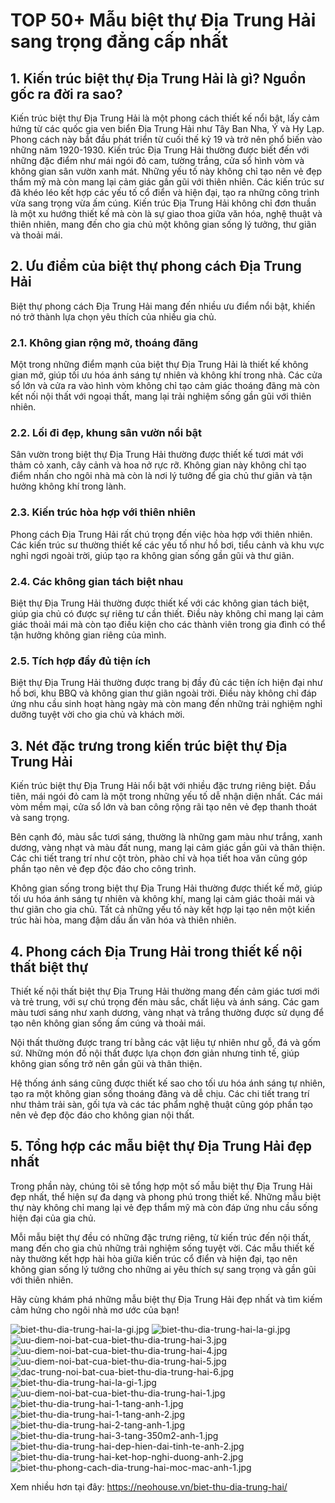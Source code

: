 <h1>TOP 50+ Mẫu biệt thự Địa Trung Hải sang trọng đẳng cấp nhất</h1> <h2>1. Kiến trúc biệt thự Địa Trung Hải là gì? Nguồn gốc ra đời ra sao?</h2> <p>Kiến trúc biệt thự Địa Trung Hải là một phong cách thiết kế nổi bật, lấy cảm hứng từ các quốc gia ven biển Địa Trung Hải như Tây Ban Nha, Ý và Hy Lạp. Phong cách này bắt đầu phát triển từ cuối thế kỷ 19 và trở nên phổ biến vào những năm 1920-1930. Kiến trúc Địa Trung Hải thường được biết đến với những đặc điểm như mái ngói đỏ cam, tường trắng, cửa sổ hình vòm và không gian sân vườn xanh mát. Những yếu tố này không chỉ tạo nên vẻ đẹp thẩm mỹ mà còn mang lại cảm giác gần gũi với thiên nhiên. Các kiến trúc sư đã khéo léo kết hợp các yếu tố cổ điển và hiện đại, tạo ra những công trình vừa sang trọng vừa ấm cúng. Kiến trúc Địa Trung Hải không chỉ đơn thuần là một xu hướng thiết kế mà còn là sự giao thoa giữa văn hóa, nghệ thuật và thiên nhiên, mang đến cho gia chủ một không gian sống lý tưởng, thư giãn và thoải mái.</p> <h2>2. Ưu điểm của biệt thự phong cách Địa Trung Hải</h2> <p>Biệt thự phong cách Địa Trung Hải mang đến nhiều ưu điểm nổi bật, khiến nó trở thành lựa chọn yêu thích của nhiều gia chủ.</p> <h3>2.1. Không gian rộng mở, thoáng đãng</h3> <p>Một trong những điểm mạnh của biệt thự Địa Trung Hải là thiết kế không gian mở, giúp tối ưu hóa ánh sáng tự nhiên và không khí trong nhà. Các cửa sổ lớn và cửa ra vào hình vòm không chỉ tạo cảm giác thoáng đãng mà còn kết nối nội thất với ngoại thất, mang lại trải nghiệm sống gần gũi với thiên nhiên.</p> <h3>2.2. Lối đi đẹp, khung sân vườn nổi bật</h3> <p>Sân vườn trong biệt thự Địa Trung Hải thường được thiết kế tươi mát với thảm cỏ xanh, cây cảnh và hoa nở rực rỡ. Không gian này không chỉ tạo điểm nhấn cho ngôi nhà mà còn là nơi lý tưởng để gia chủ thư giãn và tận hưởng không khí trong lành.</p> <h3>2.3. Kiến trúc hòa hợp với thiên nhiên</h3> <p>Phong cách Địa Trung Hải rất chú trọng đến việc hòa hợp với thiên nhiên. Các kiến trúc sư thường thiết kế các yếu tố như hồ bơi, tiểu cảnh và khu vực nghỉ ngơi ngoài trời, giúp tạo ra không gian sống gần gũi và thư giãn.</p> <h3>2.4. Các không gian tách biệt nhau</h3> <p>Biệt thự Địa Trung Hải thường được thiết kế với các không gian tách biệt, giúp gia chủ có được sự riêng tư cần thiết. Điều này không chỉ mang lại cảm giác thoải mái mà còn tạo điều kiện cho các thành viên trong gia đình có thể tận hưởng không gian riêng của mình.</p> <h3>2.5. Tích hợp đầy đủ tiện ích</h3> <p>Biệt thự Địa Trung Hải thường được trang bị đầy đủ các tiện ích hiện đại như hồ bơi, khu BBQ và không gian thư giãn ngoài trời. Điều này không chỉ đáp ứng nhu cầu sinh hoạt hàng ngày mà còn mang đến những trải nghiệm nghỉ dưỡng tuyệt vời cho gia chủ và khách mời.</p> <h2>3. Nét đặc trưng trong kiến trúc biệt thự Địa Trung Hải</h2> <p>Kiến trúc biệt thự Địa Trung Hải nổi bật với nhiều đặc trưng riêng biệt. Đầu tiên, mái ngói đỏ cam là một trong những yếu tố dễ nhận diện nhất. Các mái vòm mềm mại, cửa sổ lớn và ban công rộng rãi tạo nên vẻ đẹp thanh thoát và sang trọng.</p> <p>Bên cạnh đó, màu sắc tươi sáng, thường là những gam màu như trắng, xanh dương, vàng nhạt và màu đất nung, mang lại cảm giác gần gũi và thân thiện. Các chi tiết trang trí như cột tròn, phào chỉ và họa tiết hoa văn cũng góp phần tạo nên vẻ đẹp độc đáo cho công trình.</p> <p>Không gian sống trong biệt thự Địa Trung Hải thường được thiết kế mở, giúp tối ưu hóa ánh sáng tự nhiên và không khí, mang lại cảm giác thoải mái và thư giãn cho gia chủ. Tất cả những yếu tố này kết hợp lại tạo nên một kiến trúc hài hòa, mang đậm dấu ấn văn hóa và thiên nhiên.</p> <h2>4. Phong cách Địa Trung Hải trong thiết kế nội thất biệt thự</h2> <p>Thiết kế nội thất biệt thự Địa Trung Hải thường mang đến cảm giác tươi mới và trẻ trung, với sự chú trọng đến màu sắc, chất liệu và ánh sáng. Các gam màu tươi sáng như xanh dương, vàng nhạt và trắng thường được sử dụng để tạo nên không gian sống ấm cúng và thoải mái.</p> <p>Nội thất thường được trang trí bằng các vật liệu tự nhiên như gỗ, đá và gốm sứ. Những món đồ nội thất được lựa chọn đơn giản nhưng tinh tế, giúp không gian sống trở nên gần gũi và thân thiện.</p> <p>Hệ thống ánh sáng cũng được thiết kế sao cho tối ưu hóa ánh sáng tự nhiên, tạo ra một không gian sống thoáng đãng và dễ chịu. Các chi tiết trang trí như thảm trải sàn, gối tựa và các tác phẩm nghệ thuật cũng góp phần tạo nên vẻ đẹp độc đáo cho không gian nội thất.</p> <h2>5. Tổng hợp các mẫu biệt thự Địa Trung Hải đẹp nhất</h2> <p>Trong phần này, chúng tôi sẽ tổng hợp một số mẫu biệt thự Địa Trung Hải đẹp nhất, thể hiện sự đa dạng và phong phú trong thiết kế. Những mẫu biệt thự này không chỉ mang lại vẻ đẹp thẩm mỹ mà còn đáp ứng nhu cầu sống hiện đại của gia chủ.</p> <p>Mỗi mẫu biệt thự đều có những đặc trưng riêng, từ kiến trúc đến nội thất, mang đến cho gia chủ những trải nghiệm sống tuyệt vời. Các mẫu thiết kế này thường kết hợp hài hòa giữa kiến trúc cổ điển và hiện đại, tạo nên không gian sống lý tưởng cho những ai yêu thích sự sang trọng và gần gũi với thiên nhiên.</p> <p>Hãy cùng khám phá những mẫu biệt thự Địa Trung Hải đẹp nhất và tìm kiếm cảm hứng cho ngôi nhà mơ ước của bạn!</p>

<img src="https://site-628703.mozfiles.com/files/628703/biet-thu-dia-trung-hai-la-gi.jpg" alt="biet-thu-dia-trung-hai-la-gi.jpg">

<img src="https://site-628703.mozfiles.com/files/628703/biet-thu-dia-trung-hai-la-gi.jpg" alt="biet-thu-dia-trung-hai-la-gi.jpg">

<img src="https://site-628703.mozfiles.com/files/628703/uu-diem-noi-bat-cua-biet-thu-dia-trung-hai-3.jpg" alt="uu-diem-noi-bat-cua-biet-thu-dia-trung-hai-3.jpg">

<img src="https://site-628703.mozfiles.com/files/628703/uu-diem-noi-bat-cua-biet-thu-dia-trung-hai-4.jpg" alt="uu-diem-noi-bat-cua-biet-thu-dia-trung-hai-4.jpg">

<img src="https://site-628703.mozfiles.com/files/628703/uu-diem-noi-bat-cua-biet-thu-dia-trung-hai-5.jpg" alt="uu-diem-noi-bat-cua-biet-thu-dia-trung-hai-5.jpg">

<img src="https://site-628703.mozfiles.com/files/628703/dac-trung-noi-bat-cua-biet-thu-dia-trung-hai-6.jpg" alt="dac-trung-noi-bat-cua-biet-thu-dia-trung-hai-6.jpg">

<img src="https://site-628703.mozfiles.com/files/628703/biet-thu-dia-trung-hai-la-gi-1.jpg" alt="biet-thu-dia-trung-hai-la-gi-1.jpg">

<img src="https://site-628703.mozfiles.com/files/628703/uu-diem-noi-bat-cua-biet-thu-dia-trung-hai-1.jpg" alt="uu-diem-noi-bat-cua-biet-thu-dia-trung-hai-1.jpg">

<img src="https://site-628703.mozfiles.com/files/628703/biet-thu-dia-trung-hai-1-tang-anh-1.jpg" alt="biet-thu-dia-trung-hai-1-tang-anh-1.jpg">

<img src="https://site-628703.mozfiles.com/files/628703/biet-thu-dia-trung-hai-1-tang-anh-2.jpg" alt="biet-thu-dia-trung-hai-1-tang-anh-2.jpg">

<img src="https://site-628703.mozfiles.com/files/628703/biet-thu-dia-trung-hai-2-tang-anh-1.jpg" alt="biet-thu-dia-trung-hai-2-tang-anh-1.jpg">

<img src="https://site-628703.mozfiles.com/files/628703/biet-thu-dia-trung-hai-3-tang-350m2-anh-1.jpg" alt="biet-thu-dia-trung-hai-3-tang-350m2-anh-1.jpg">

<img src="https://site-628703.mozfiles.com/files/628703/biet-thu-dia-trung-hai-dep-hien-dai-tinh-te-anh-2.jpg" alt="biet-thu-dia-trung-hai-dep-hien-dai-tinh-te-anh-2.jpg">

<img src="https://site-628703.mozfiles.com/files/628703/biet-thu-dia-trung-hai-ket-hop-nghi-duong-anh-2.jpg" alt="biet-thu-dia-trung-hai-ket-hop-nghi-duong-anh-2.jpg">

<img src="https://site-628703.mozfiles.com/files/628703/biet-thu-phong-cach-dia-trung-hai-moc-mac-anh-1.jpg" alt="biet-thu-phong-cach-dia-trung-hai-moc-mac-anh-1.jpg">


Xem nhiều hơn tại đây: <a href="https://neohouse.vn/biet-thu-dia-trung-hai/" target="_blank" style="font-size: 14px;">https://neohouse.vn/biet-thu-dia-trung-hai/</a>
